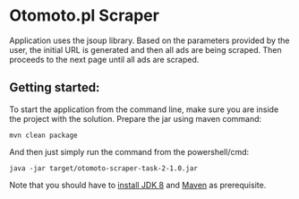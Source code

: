 # Otomoto.pl Scraper

Application uses the jsoup library. Based on the parameters provided by the user, the initial URL is generated and then all ads are being scraped. Then proceeds to the next page until all ads are scraped.

## Getting started:

To start the application from the command line, make sure you are inside the project with the solution. Prepare the jar using maven command:

```
mvn clean package
```

And then just simply run the command from the powershell/cmd: 
```
java -jar target/otomoto-scraper-task-2-1.0.jar
```

Note that you should have to [install JDK 8](http://www.oracle.com/technetwork/java/javase/downloads/jdk8-downloads-2133151.html) and [Maven](https://maven.apache.org/install.html) as prerequisite.